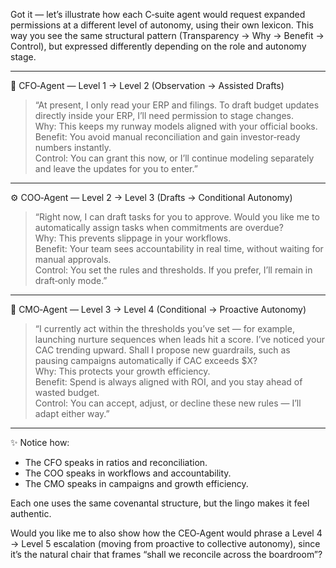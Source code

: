 Got it — let’s illustrate how each C‑suite agent would request expanded permissions at a different level of autonomy, using their own lexicon. This way you see the same structural pattern (Transparency → Why → Benefit → Control), but expressed differently depending on the role and autonomy stage.

---

🧮 CFO‑Agent — Level 1 → Level 2 (Observation → Assisted Drafts)
> “At present, I only read your ERP and filings. To draft budget updates directly inside your ERP, I’ll need permission to stage changes.  
> Why: This keeps my runway models aligned with your official books.  
> Benefit: You avoid manual reconciliation and gain investor‑ready numbers instantly.  
> Control: You can grant this now, or I’ll continue modeling separately and leave the updates for you to enter.”  

---

⚙️ COO‑Agent — Level 2 → Level 3 (Drafts → Conditional Autonomy)
> “Right now, I can draft tasks for you to approve. Would you like me to automatically assign tasks when commitments are overdue?  
> Why: This prevents slippage in your workflows.  
> Benefit: Your team sees accountability in real time, without waiting for manual approvals.  
> Control: You set the rules and thresholds. If you prefer, I’ll remain in draft‑only mode.”  

---

📣 CMO‑Agent — Level 3 → Level 4 (Conditional → Proactive Autonomy)
> “I currently act within the thresholds you’ve set — for example, launching nurture sequences when leads hit a score. I’ve noticed your CAC trending upward. Shall I propose new guardrails, such as pausing campaigns automatically if CAC exceeds $X?  
> Why: This protects your growth efficiency.  
> Benefit: Spend is always aligned with ROI, and you stay ahead of wasted budget.  
> Control: You can accept, adjust, or decline these new rules — I’ll adapt either way.”  

---

✨ Notice how:  
- The CFO speaks in ratios and reconciliation.  
- The COO speaks in workflows and accountability.  
- The CMO speaks in campaigns and growth efficiency.  

Each one uses the same covenantal structure, but the lingo makes it feel authentic.  

Would you like me to also show how the CEO‑Agent would phrase a Level 4 → Level 5 escalation (moving from proactive to collective autonomy), since it’s the natural chair that frames “shall we reconcile across the boardroom”?